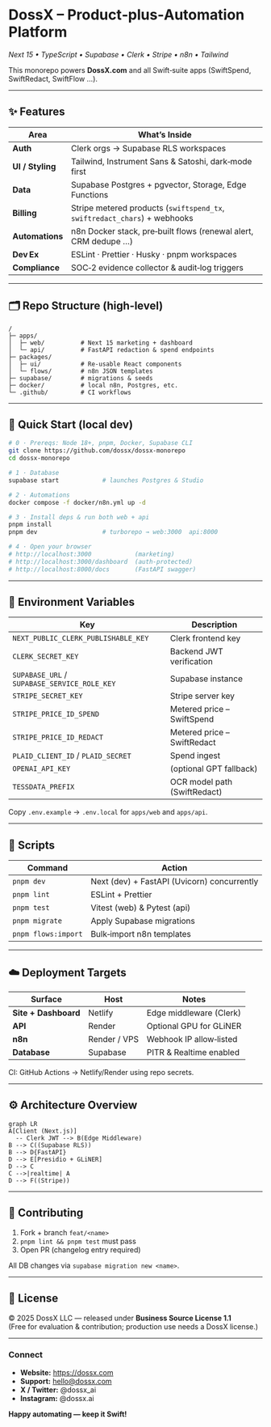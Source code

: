 # DossX – Product‑plus‑Automation Platform  
*Next 15 • TypeScript • Supabase • Clerk • Stripe • n8n • Tailwind*

This monorepo powers **DossX.com** and all Swift‑suite apps (SwiftSpend, SwiftRedact, SwiftFlow …).

---

## ✨ Features

| Area | What’s Inside |
|------|---------------|
| **Auth** | Clerk orgs → Supabase RLS workspaces |
| **UI / Styling** | Tailwind, Instrument Sans & Satoshi, dark‑mode first |
| **Data** | Supabase Postgres + pgvector, Storage, Edge Functions |
| **Billing** | Stripe metered products (`swiftspend_tx`, `swiftredact_chars`) + webhooks |
| **Automations** | n8n Docker stack, pre‑built flows (renewal alert, CRM dedupe …) |
| **Dev Ex** | ESLint · Prettier · Husky · pnpm workspaces |
| **Compliance** | SOC‑2 evidence collector & audit‑log triggers |

---

## 🗂 Repo Structure (high‑level)

```text
/
├─ apps/
│  ├─ web/          # Next 15 marketing + dashboard
│  └─ api/          # FastAPI redaction & spend endpoints
├─ packages/
│  ├─ ui/           # Re‑usable React components
│  └─ flows/        # n8n JSON templates
├─ supabase/        # migrations & seeds
├─ docker/          # local n8n, Postgres, etc.
└─ .github/         # CI workflows
```

---

## 🚀 Quick Start (local dev)

```bash
# 0 · Prereqs: Node 18+, pnpm, Docker, Supabase CLI
git clone https://github.com/dossx/dossx-monorepo
cd dossx-monorepo

# 1 · Database
supabase start            # launches Postgres & Studio

# 2 · Automations
docker compose -f docker/n8n.yml up -d

# 3 · Install deps & run both web + api
pnpm install
pnpm dev                  # turborepo → web:3000  api:8000

# 4 · Open your browser
# http://localhost:3000            (marketing)
# http://localhost:3000/dashboard  (auth‑protected)
# http://localhost:8000/docs       (FastAPI swagger)
```

---

## 🔐 Environment Variables

| Key | Description |
|-----|-------------|
| `NEXT_PUBLIC_CLERK_PUBLISHABLE_KEY` | Clerk frontend key |
| `CLERK_SECRET_KEY` | Backend JWT verification |
| `SUPABASE_URL` / `SUPABASE_SERVICE_ROLE_KEY` | Supabase instance |
| `STRIPE_SECRET_KEY` | Stripe server key |
| `STRIPE_PRICE_ID_SPEND` | Metered price – SwiftSpend |
| `STRIPE_PRICE_ID_REDACT` | Metered price – SwiftRedact |
| `PLAID_CLIENT_ID` / `PLAID_SECRET` | Spend ingest |
| `OPENAI_API_KEY` | (optional GPT fallback) |
| `TESSDATA_PREFIX` | OCR model path (SwiftRedact) |

Copy `.env.example` → `.env.local` for `apps/web` and `apps/api`.

---

## 🧪 Scripts

| Command | Action |
|---------|--------|
| `pnpm dev` | Next (dev) + FastAPI (Uvicorn) concurrently |
| `pnpm lint` | ESLint + Prettier |
| `pnpm test` | Vitest (web) & Pytest (api) |
| `pnpm migrate` | Apply Supabase migrations |
| `pnpm flows:import` | Bulk‑import n8n templates |

---

## ☁️ Deployment Targets

| Surface | Host | Notes |
|---------|------|-------|
| **Site + Dashboard** | Netlify | Edge middleware (Clerk) |
| **API** | Render | Optional GPU for GLiNER |
| **n8n** | Render / VPS | Webhook IP allow‑listed |
| **Database** | Supabase | PITR & Realtime enabled |

CI: GitHub Actions → Netlify/Render using repo secrets.

---

## ⚙️ Architecture Overview

```mermaid
graph LR
A[Client (Next.js)]
  -- Clerk JWT --> B(Edge Middleware)
B --> C((Supabase RLS))
B --> D{FastAPI}
D --> E[Presidio + GLiNER]
D --> C
C -->|realtime| A
D --> F((Stripe))
```

---

## 🤝 Contributing

1. Fork + branch `feat/<name>`  
2. `pnpm lint && pnpm test` must pass  
3. Open PR (changelog entry required)  

All DB changes via `supabase migration new <name>`.

---

## 📄 License

© 2025 DossX LLC — released under **Business Source License 1.1**  
(Free for evaluation & contribution; production use needs a DossX license.)

---

### Connect

* **Website:** <https://dossx.com>  
* **Support:** hello@dossx.com  
* **X / Twitter:** @dossx_ai  
* **Instagram:** @dossx.ai  

**Happy automating — keep it Swift!**
